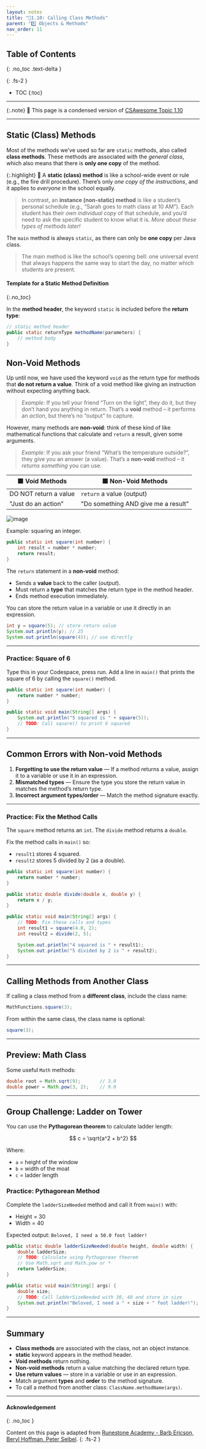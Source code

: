 ```yaml
---
layout: notes
title: "📓1.10: Calling Class Methods" 
parent: "1️⃣ Objects & Methods"
nav_order: 11
---
```


## Table of Contents
{: .no_toc .text-delta }

{: .fs-2 }
- TOC
{:toc}

---

{:.note}
📖 This page is a condensed version of [CSAwesome Topic 1.10](https://runestone.academy/ns/books/published/csawesome2/topic-1-10-calling-class-methods.html) 

---

## Static (Class) Methods

Most of the methods we’ve used so far are `static` methods, also called **class methods**. These methods are associated with the _general class_, which also means that there is **only one copy** of the method. 

{:.highlight}
🎈 A **static (class) method** is like a school-wide event or rule (e.g., the fire drill procedure). There’s only _one copy of the instructions_, and it applies to _everyone_ in the school equally. 

> In contrast, an **instance (non-static) method** is like a student’s personal schedule (e.g., “Sarah goes to math class at 10 AM”). Each student has their _own individual copy_ of that schedule, and you’d need to ask the specific student to know what it is. _More about these types of methods later!_

The `main` method is always `static`, as there can only be **one copy** per Java class.
> The main method is like the school’s opening bell: one universal event that always happens the same way to start the day, no matter which students are present.

#### Template for a Static Method Definition
{:.no_toc}

In the **method header**, the keyword `static` is included before the **return type**: 

```java
// static method header
public static returnType methodName(parameters) {
    // method body
}
```

## Non-Void Methods

Up until now, we have used the keyword `void` as the return type for methods that **do not return a value**. Think of a void method like giving an instruction without expecting anything back.
> _Example:_ If you tell your friend “Turn on the light”, they do it, but they don’t hand you anything in return. That’s a **void** method – it performs an _action_, but there’s no “output” to capture.

However, many methods are **non-void**: think of these kind of like mathematical functions that calculate and `return` a result, given some arguments. 
> _Example:_ If you ask your friend “What’s the temperature outside?”, they give you an answer (a value). That’s a **non-void** method – it _returns something_ you can use.

| ⬛️ **Void Methods** | ⬛️ **Non-Void Methods** |
| ------------------  | ----------------------- |
| DO NOT return a value  | `return` a value (output) |
| "Just do an action"  | "Do something AND give me a result" |

![image](Figures/function.png)

Example: squaring an integer.

```java
public static int square(int number) {
    int result = number * number;
    return result;
}
```

<div class="imp" markdown="block">
    
The `return` statement in a **non-void** method:

* Sends a **value** back to the caller (_output_).
* Must return a **type** that matches the return type in the method header.
* Ends method execution immediately.

</div>

You can store the return value in a variable or use it directly in an expression.

```java
int y = square(5); // store return value
System.out.println(y); // 25
System.out.println(square(4)); // use directly
```

---

### **Practice: Square of 6**

<div class="task" markdown="block">

Type this in your Codespace, press run.
Add a line in `main()` that prints the square of 6 by calling the `square()` method.

```java
public static int square(int number) {
    return number * number;
}

public static void main(String[] args) {
    System.out.println("5 squared is " + square(5));
    // TODO: Call square() to print 6 squared
}
```

</div>

---

## Common Errors with Non-void Methods

1. **Forgetting to use the return value** — If a method returns a value, assign it to a variable or use it in an expression.
2. **Mismatched types** — Ensure the type you store the return value in matches the method’s return type.
3. **Incorrect argument types/order** — Match the method signature exactly.

---

### **Practice: Fix the Method Calls**

<div class="task" markdown="block">

The `square` method returns an `int`.
The `divide` method returns a `double`.

Fix the method calls in `main()` so:

* `result1` stores 4 squared.
* `result2` stores 5 divided by 2 (as a double).

```java
public static int square(int number) {
    return number * number;
}

public static double divide(double x, double y) {
    return x / y;
}

public static void main(String[] args) {
    // TODO: Fix these calls and types
    int result1 = square(4.0, 2);
    int result2 = divide(2, 5);

    System.out.println("4 squared is " + result1);
    System.out.println("5 divided by 2 is " + result2);
}
```

</div>

---

## Calling Methods from Another Class

If calling a class method from a **different class**, include the class name:

```java
MathFunctions.square(3);
```

From within the same class, the class name is optional:

```java
square(3);
```

---

## Preview: Math Class

Some useful `Math` methods:

```java
double root = Math.sqrt(9);       // 3.0
double power = Math.pow(3, 2);    // 9.0
```

---

## Group Challenge: Ladder on Tower

You can use the **Pythagorean theorem** to calculate ladder length:

$$
c = \sqrt{a^2 + b^2}
$$

Where:

* `a` = height of the window
* `b` = width of the moat
* `c` = ladder length

### **Practice: Pythagorean Method**

<div class="task" markdown="block">

Complete the `ladderSizeNeeded` method and call it from `main()` with:

* Height = 30
* Width = 40

Expected output:
`Beloved, I need a 50.0 foot ladder!`

```java
public static double ladderSizeNeeded(double height, double width) {
    double ladderSize;
    // TODO: Calculate using Pythagorean theorem
    // Use Math.sqrt and Math.pow or *
    return ladderSize;
}

public static void main(String[] args) {
    double size;
    // TODO: Call ladderSizeNeeded with 30, 40 and store in size
    System.out.println("Beloved, I need a " + size + " foot ladder!");
}
```

</div>

---

## Summary

* **Class methods** are associated with the class, not an object instance.
* **static** keyword appears in the method header.
* **Void methods** return nothing.
* **Non-void methods** return a value matching the declared return type.
* **Use return values** — store in a variable or use in an expression.
* Match argument **types** and **order** to the method signature.
* To call a method from another class: `ClassName.methodName(args)`.


---

#### Acknowledgement
{: .no_toc }

Content on this page is adapted from [Runestone Academy - Barb Ericson, Beryl Hoffman, Peter Seibel](https://runestone.academy/ns/books/published/csawesome2/csawesome2.html).
{: .fs-2 }
